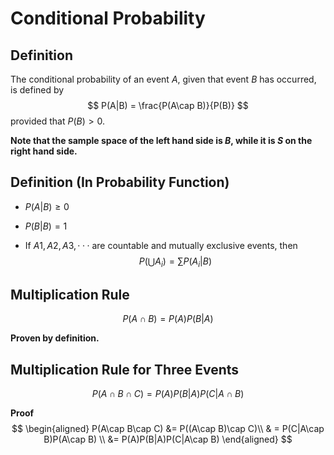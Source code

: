 # Conditional Probability

## Definition

The conditional probability of an event $A$, given that event $B$ has occurred, is defined by
$$
P(A|B) = \frac{P(A\cap B)}{P(B)}
$$
provided that $P(B) > 0$.

**Note that the sample space of the left hand side is $B$, while it is $S$ on the right hand side.**

## Definition (In Probability Function)

- $P(A|B) \ge 0$

- $P(B|B) = 1$

- If $A1,A2,A3,···$ are countable and mutually exclusive events, then
  $$
  P(\bigcup A_i) = \sum P(A_i | B)
  $$


## Multiplication Rule

$$
P(A\cap B ) = P(A)P(B | A)
$$

**Proven by definition.**

## Multiplication Rule for Three Events

$$
P(A\cap B\cap C) = P(A)P(B|A)P(C|A\cap B)
$$

**Proof**
$$
\begin{aligned}
P(A\cap B\cap C) &= P((A\cap B)\cap C)\\
& = P(C|A\cap B)P(A\cap B) \\
&= P(A)P(B|A)P(C|A\cap B)
\end{aligned}
$$
